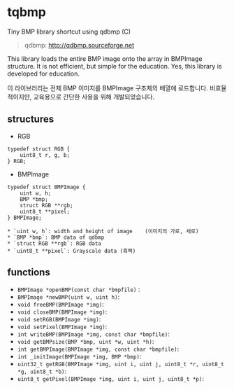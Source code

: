 # tqbmp
Tiny BMP library shortcut using qdbmp (C)
> qdbmp: http://qdbmp.sourceforge.net

This library loads the entire BMP image onto the array in BMPImage structure. It is not efficient, but simple for the education. Yes, this library is developed for education.

이 라이브러리는 전체 BMP 이미지를 BMPImage 구조체의 배열에 로드합니다. 비효율적이지만, 교육용으로 간단한 사용을 위해 개발되었습니다.

## structures
 * RGB  
```
typedef struct RGB {
    uint8_t r, g, b;
} RGB;
```
	
 * BMPImage  
```
typedef struct BMPImage {
    uint w, h;
    BMP *bmp;
    struct RGB **rgb;
    uint8_t **pixel;
} BMPImage;
```  

    * `uint w, h`: width and height of image	(이미지의 가로, 세로)
	* `BMP *bmp`: BMP data of qdbmp
	* `struct RGB **rgb`: RGB data
	* `uint8_t **pixel`: Grayscale data	(흑백)
	
	

## functions
 * `BMPImage *openBMP(const char *bmpfile)` : 
 * `BMPImage *newBMP(uint w, uint h)`:
 * `void freeBMP(BMPImage *img)`:
 * `void closeBMP(BMPImage *img)`:
 * `void setRGB(BMPImage *img)`:
 * `void setPixel(BMPImage *img)`:
 * `int writeBMP(BMPImage *img, const char *bmpfile)`:
 * `void getBMPsize(BMP *bmp, uint *w, uint *h)`:
 * `int getBMPImage(BMPImage *img, const char *bmpfile)`:
 * `int _initImage(BMPImage *img, BMP *bmp)`:
 * `uint32_t getRGB(BMPImage *img, uint i, uint j, uint8_t *r, uint8_t *g, uint8_t *b)`:
 * `uint8_t getPixel(BMPImage *img, uint i, uint j, uint8_t *p)`:
 
 
 
